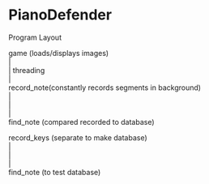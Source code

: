 # PianoDefender  


Program Layout  
  
game (loads/displays images)  
|  
| threading  
|  
record_note(constantly records segments in background)  
|  
|  
|  
find_note (compared recorded to database)  
  
  
  
  
record_keys (separate to make database)  
|  
|  
|  
find_note (to test database)  